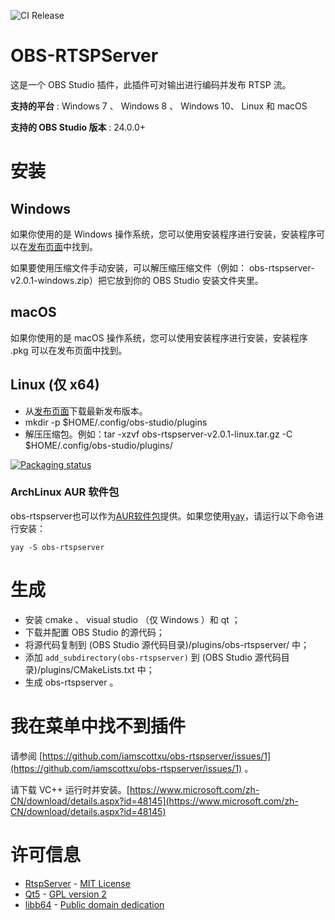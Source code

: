 ![CI Release](https://github.com/iamscottxu/obs-rtspserver/workflows/CI%20Release/badge.svg)

# OBS-RTSPServer

这是一个 OBS Studio 插件，此插件可对输出进行编码并发布 RTSP 流。

**支持的平台** : Windows 7 、 Windows 8 、 Windows 10、 Linux 和 macOS

**支持的 OBS Studio 版本** : 24.0.0+

# 安装
## Windows
如果你使用的是 Windows 操作系统，您可以使用安装程序进行安装，安装程序可以在[发布页面](https://github.com/iamscottxu/obs-rtspserver/releases)中找到。

如果要使用压缩文件手动安装，可以解压缩压缩文件（例如： obs-rtspserver-v2.0.1-windows.zip）把它放到你的 OBS Studio 安装文件夹里。

## macOS
如果你使用的是 macOS 操作系统，您可以使用安装程序进行安装，安装程序 .pkg 可以在发布页面中找到。

## Linux (仅 x64)
* 从[发布页面](https://github.com/iamscottxu/obs-rtspserver/releases)下载最新发布版本。
* mkdir -p $HOME/.config/obs-studio/plugins
* 解压压缩包。例如：tar -xzvf obs-rtspserver-v2.0.1-linux.tar.gz -C $HOME/.config/obs-studio/plugins/

[![Packaging status](https://repology.org/badge/vertical-allrepos/obs-rtspserver.svg)](https://repology.org/project/obs-rtspserver/versions)

### ArchLinux AUR 软件包
obs-rtspserver也可以作为[AUR软件包](https://aur.archlinux.org/packages/obs-rtspserver-bin/)提供。如果您使用[yay](https://github.com/Jguer/yay)，请运行以下命令进行安装：

```shell
yay -S obs-rtspserver
```

# 生成
* 安装 cmake 、 visual studio （仅 Windows ）和 qt ；
* 下载并配置 OBS Studio 的源代码；
* 将源代码复制到 (OBS Studio 源代码目录)/plugins/obs-rtspserver/ 中；
* 添加 `add_subdirectory(obs-rtspserver)` 到 (OBS Studio 源代码目录)/plugins/CMakeLists.txt 中；
* 生成 obs-rtspserver 。

# 我在菜单中找不到插件
请参阅 [https://github.com/iamscottxu/obs-rtspserver/issues/1](https://github.com/iamscottxu/obs-rtspserver/issues/1) 。

请下载 VC++ 运行时并安装。[https://www.microsoft.com/zh-CN/download/details.aspx?id=48145](https://www.microsoft.com/zh-CN/download/details.aspx?id=48145)

# 许可信息
* [RtspServer](https://github.com/PHZ76/RtspServer/) - [MIT License](https://github.com/PHZ76/RtspServer/blob/master/LICENSE)
* [Qt5](https://www.qt.io/) - [GPL version 2](https://doc.qt.io/qt-5/licensing.html)
* [libb64](https://sourceforge.net/projects/libb64/) - [Public domain dedication](https://sourceforge.net/p/libb64/git/ci/master/tree/LICENSE)
